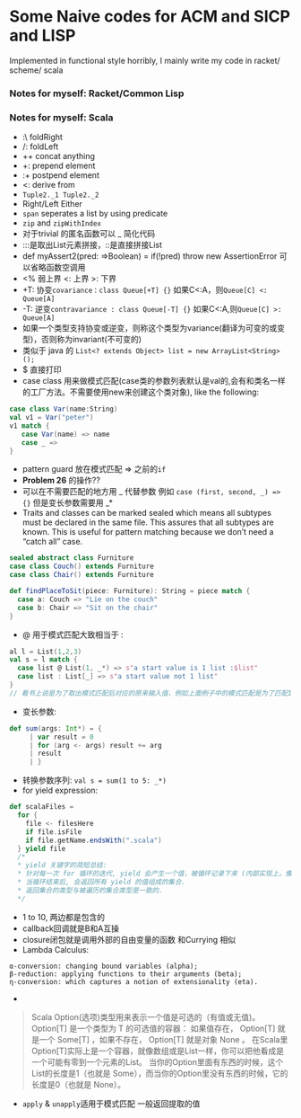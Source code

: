 # Some Naive codes for ACM and SICP and LISP
Implemented in functional style horribly, I mainly write my code in racket/ scheme/ scala

### Notes for myself: Racket/Common Lisp

### Notes for myself: Scala
* :\ foldRight
* /: foldLeft
* ++ concat anything
* +: prepend element
* :+ postpend element
* <: derive from
* `Tuple2._1 Tuple2._2`
* Right/Left Either
* `span` seperates a list by using predicate
* `zip` and `zipWithIndex`
* 对于trivial 的匿名函数可以 _ 简化代码
* :::是取出List元素拼接，::是直接拼接List
* def myAssert2(pred: =>Boolean) = if(!pred) throw new AssertionError 可以省略函数空调用
* <% 弱上界 <: 上界 >: 下界
* +T: 协变`covariance：class Queue[+T] {}` 如果C<:A，则`Queue[C] <: Queue[A] `
* -T: 逆变`contravariance : class Queue[-T] {}` 如果C<:A,则`Queue[C] >: Queue[A] `
* 如果一个类型支持协变或逆变，则称这个类型为variance(翻译为可变的或变型)，否则称为invariant(不可变的)
* 类似于 java 的 `List<? extends Object> list = new ArrayList<String>();`
* $ 直接打印
* case class 用来做模式匹配(case类的参数列表默认是val的,会有和类名一样的工厂方法。不需要使用new来创建这个类对象), like the following:
``` scala
case class Var(name:String)  
val v1 = Var("peter")  
v1 match {  
   case Var(name) => name  
   case _ =>  
}  
```
* pattern guard 放在模式匹配 => 之前的`if`
* __Problem 26__ 的操作??
* 可以在不需要匹配的地方用 _ 代替参数 例如 `case (first, second, _) => {}` 但是变长参数需要用 _*
* Traits and classes can be marked sealed which means all subtypes must be declared in the same file. This assures that all subtypes are known. This is useful for pattern matching because we don’t need a “catch all” case.
``` scala
sealed abstract class Furniture
case class Couch() extends Furniture
case class Chair() extends Furniture

def findPlaceToSit(piece: Furniture): String = piece match {
  case a: Couch => "Lie on the couch"
  case b: Chair => "Sit on the chair"
}
```
* @ 用于模式匹配大致相当于 : 
``` scala
al l = List(1,2,3)
val s = l match {
  case list @ List(1, _*) => s"a start value is 1 list :$list"
  case list : List[_] => s"a start value not 1 list"
}
// 看书上说是为了取出模式匹配后对应的原来输入值，例如上面例子中的模式匹配是为了匹配1开始的列表，如果写成case x: List(1, _*)   是无法编译通过的，而写成@则可以编译通过并将值赋予list
```
* 变长参数:
``` scala 
def sum(args: Int*) = {
     | var result = 0
     | for (arg <- args) result += arg
     | result
     | }
```
* 转换参数序列: `val s = sum(1 to 5: _*)`
* for yield expression:
``` scala
def scalaFiles = 
  for {
    file <- filesHere
    if file.isFile
    if file.getName.endsWith(".scala")
  } yield file
  /*
  * yield 关键字的简短总结:
  * 针对每一次 for 循环的迭代, yield 会产生一个值，被循环记录下来 (内部实现上，像是一个缓冲区).
  * 当循环结束后, 会返回所有 yield 的值组成的集合.
  * 返回集合的类型与被遍历的集合类型是一致的.
  */
  ```
  * 1 to 10, 两边都是包含的
  * callback回调就是B和A互操
  * closure闭包就是调用外部的自由变量的函数 和Currying 相似
  * Lambda Calculus:
  > 
    α-conversion: changing bound variables (alpha);
    β-reduction: applying functions to their arguments (beta);
    η-conversion: which captures a notion of extensionality (eta).
* 
> Scala Option(选项)类型用来表示一个值是可选的（有值或无值)。Option[T] 是一个类型为 T 的可选值的容器： 如果值存在， Option[T] 就是一个 Some[T] ，如果不存在， Option[T] 就是对象 None 。
在Scala里Option[T]实际上是一个容器，就像数组或是List一样，你可以把他看成是一个可能有零到一个元素的List。
当你的Option里面有东西的时候，这个List的长度是1（也就是 Some），而当你的Option里没有东西的时候，它的长度是0（也就是 None）。
* `apply` & `unapply`适用于模式匹配 一般返回提取的值

